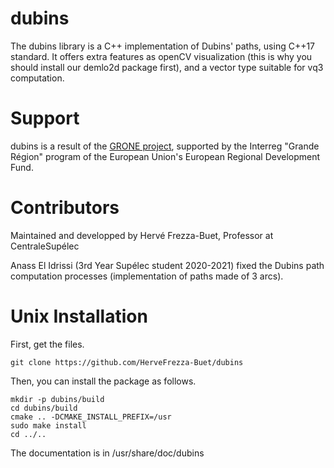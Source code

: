 # dubins

The dubins library is a C++ implementation of Dubins' paths, using C++17 standard. It offers extra features as openCV visualization (this is why you should install our demlo2d package first), and a vector type suitable for vq3 computation.

# Support

dubins is a result of the <a href="http://interreg-grone.eu">GRONE project</a>, supported by the Interreg "Grande Région" program of the European Union's European Regional Development Fund.

# Contributors

Maintained and developped by Hervé Frezza-Buet, Professor at CentraleSupélec

Anass El Idrissi (3rd Year Supélec student 2020-2021) fixed the Dubins path computation processes (implementation of paths made of 3 arcs).


# Unix Installation

First, get the files.

``` 
git clone https://github.com/HerveFrezza-Buet/dubins
``` 

Then, you can install the package as follows. 

```
mkdir -p dubins/build
cd dubins/build
cmake .. -DCMAKE_INSTALL_PREFIX=/usr
sudo make install
cd ../..
```

The documentation is in /usr/share/doc/dubins
